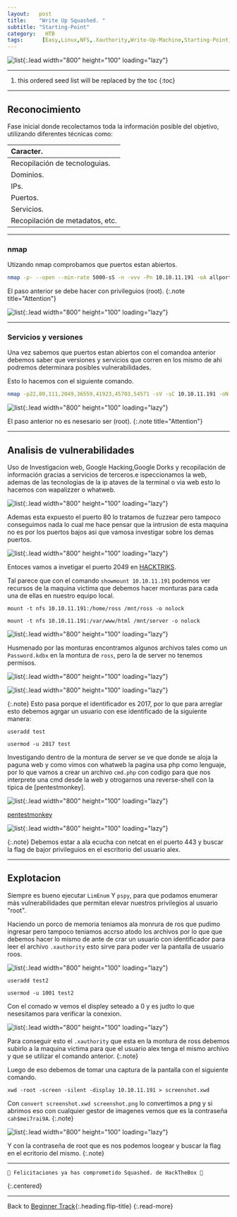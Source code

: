 ```yaml
---
layout:   post
title:    "Write Up Squashed. "
subtitle: "Starting-Point"
category:   HTB
tags:      [Easy,Linux,NFS,.Xauthority,Write-Up-Machine,Starting-Point,OSCP] 
---
```

![list](/assets/img/squashed/Captura%20de%20pantalla%20(279).png){:.lead width="800" height="100" loading="lazy"}

***
<!--more-->

1. this ordered seed list will be replaced by the toc
{:toc}

***

## Reconocimiento

Fase inicial donde recolectamos toda la información posible del objetivo, utilizando diferentes técnicas como:

| Caracter.                                   |
|:--------------------------------------------|
|Recopilación de tecnologuias.                |
|Dominios.                                    |
|IPs.                                         |
|Puertos.                                     |
|Servicios.                                   |
|Recopilación de metadatos, etc.              |


***
### nmap

Utizando nmap comprobamos que puertos estan abiertos.


```bash
nmap -p- --open --min-rate 5000-sS -n -vvv -Pn 10.10.11.191 -oA allports
```


El paso anterior se debe hacer con privileguios (root).
{:.note title="Attention"}


![list](/assets/img/squashed/A-2022-12-08-10-40-10.png){:.lead width="800" height="100" loading="lazy"}


***
### Servicios y versiones

Una vez sabemos que puertos estan abiertos con el comandoa anterior debemos saber que versiones y servicios que corren en los mismo de ahi podremos determinara posibles vulnerabilidades.

Esto lo hacemos con el siguiente comando.


```bash
nmap -p22,80,111,2049,36559,41923,45703,54571 -sV -sC 10.10.11.191 -oN target
```


![list](/assets/img/squashed/A-2022-12-08-10-41-07.png){:.lead width="800" height="100" loading="lazy"}


El paso anterior no es nesesario ser (root).
{:.note title="Attention"}
***

## Analisis de vulnerabilidades

Uso de Investigacion web, Google Hacking,Google Dorks y recopilación de información gracias a servicios de terceros.e ispeccionamos la web, ademas de las tecnologias de la ip ataves de la terminal o via  web esto lo hacemos con wapalizzer o whatweb. 

![list](/assets/img/squashed/A-2022-12-08-10-48-12.png){:.lead width="800" height="100" loading="lazy"}

Ademas esta expuesto el puerto 80 lo tratamos de fuzzear pero tampoco conseguimos nada lo cual me hace pensar que la intrusion de esta maquina no es por los puertos bajos asi que vamosa investigar sobre los demas puertos.

![list](/assets/img/squashed/A-2022-12-08-10-46-40.png){:.lead width="800" height="100" loading="lazy"}

Entoces vamos a invetigar el puerto 2049 en [HACKTRIKS].

[HACKTRIKS]:(https://book.hacktricks.xyz/network-services-pentesting/nfs-service-pentesting)

Tal parece que con el comando `showmount 10.10.11.191` podemos ver recursos de la maquina victima que debemos hacer monturas para cada una de ellas en nuestro equipo local.

```shell
mount -t nfs 10.10.11.191:/home/ross /mnt/ross -o nolock
```

```shell
mount -t nfs 10.10.11.191:/var/www/html /mnt/server -o nolock
```


![list](/assets/img/squashed/A-2022-12-08-11-05-42.png){:.lead width="800" height="100" loading="lazy"}

Husmenado por las  monturas encontramos algunos archivos tales como un `Password.kdbx` en la montura de `ross`, pero la de server no tenemos permisos.

![list](/assets/img/squashed/A-2022-12-08-11-07-50.png){:.lead width="800" height="100" loading="lazy"}

![list](/assets/img/squashed/A-2022-12-08-11-08-04.png){:.lead width="800" height="100" loading="lazy"}

{:.note}
Esto pasa porque el identificador es 2017, por lo que para arreglar esto debemos agrgar un usuario con ese identificado de la siguiente manera:

```shell
useradd test
```

```shell
usermod -u 2017 test
```
Investigando dentro de la montura de server se ve que donde se aloja la paguna web y como vimos con whatweb la pagina usa php como lenguaje, por lo que vamos a crear un archivo `cmd.php` con codigo para que nos interprete una cmd desde la web y otrogarnos una reverse-shell con la tipica de [pentestmonkey].

![list](/assets/img/squashed/A-2022-12-08-11-24-44.png){:.lead width="800" height="100" loading="lazy"}


[pentestmonkey](https://pentestmonkey.net/cheat-sheet/shells/reverse-shell-cheat-sheet)

![list](/assets/img/squashed/A-2022-12-08-11-20-47.png){:.lead width="800" height="100" loading="lazy"}

{:.note}
Debemos estar a ala ecucha con netcat en el puerto 443 y buscar la flag de bajor privileguios en el escritorio del usuario alex.

***
## Explotacion

Siempre es bueno ejecutar `LimEnum` Y `pspy`, para que podamos enumerar más vulnerabilidades que permitan elevar nuestros privilegios al usuario "root".

Haciendo un porco de memoria teniamos ala monrura de ros que pudimo ingresar pero tampoco teniamos accrso atodo los archivos por lo que que debemos hacer lo mismo de ante de crar un usuario con identificador para leer el archivo `.xauthority` esto sirve para poder ver la pantalla de usuario roos.

![list](/assets/img/squashed/A-2022-12-08-11-09-33.png){:.lead width="800" height="100" loading="lazy"}


```shell
useradd test2
```

```shell
usermod -u 1001 test2
```

Con el comado w vemos el displey seteado a 0 y es judto lo que nesesitamos para verificar la conexion.

![list](/assets/img/squashed/A-2022-12-08-11-36-01.png){:.lead width="800" height="100" loading="lazy"}

Para conseguir esto el `.xauthority` que esta en la montura de ross debemos subirlo a la maquina victima para que el usuario alex tenga el mismo archivo y que se utilizar el comando anterior.
{:.note}


Luego de eso debemos de tomar una captura de la pantalla con el siguiente comando.


```shell
xwd -root -screen -silent -display 10.10.11.191 > screenshot.xwd
```

Con `convert screenshot.xwd screenshot.png` lo convertimos a png y si abrimos eso con cualquier gestor de imagenes vemos que es la contraseña `cah$mei7rai9A`. 
{:.note}



![list](/assets/img/squashed/A-2022-12-08-11-36-01.png){:.lead width="800" height="100" loading="lazy"}

Y con la contraseña de root que es nos podemos loogear y buscar la flag en el ecritorio del mismo.
{:.note}

***

```shell
🎉 Felicitaciones ya has comprometido Squashed. de HackTheBox 🎉
```
{:.centered}
***

Back to [Beginner Track](2022-09-12-Beginner-Track.md){:.heading.flip-title}
{:.read-more}